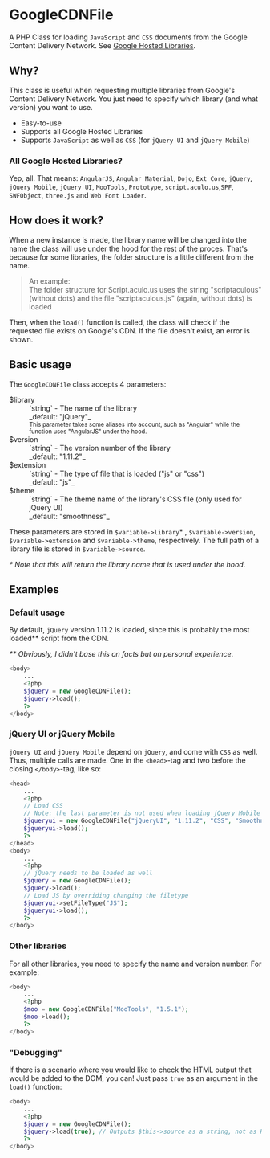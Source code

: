 # GoogleCDNFile

A PHP Class for loading `JavaScript` and `CSS` documents from the Google Content Delivery Network. See [Google Hosted Libraries](https://developers.google.com/speed/libraries/ "Google Developers reference page").

## Why?

This class is useful when requesting multiple libraries from Google's Content Delivery Network. You just need to specify which library (and what version) you want to use.

- Easy-to-use
- Supports all Google Hosted Libraries
- Supports `JavaScript` as well as `CSS` (for `jQuery UI` and `jQuery Mobile`)

### All Google Hosted Libraries?

Yep, all. That means:
`AngularJS`, `Angular Material`, `Dojo`, `Ext Core`, `jQuery`, `jQuery Mobile`, `jQuery UI`, `MooTools`, `Prototype`, `script.aculo.us`,`SPF`, `SWFObject`, `three.js` and `Web Font Loader`.

## How does it work?

When a new instance is made, the library name will be changed into the name the class will use under the hood for the rest of the proces. That's because for some libraries, the folder structure is a little different from the name.

> An example:<br /> The folder structure for Script.aculo.us uses the string "scriptaculous" (without dots) and the file "scriptaculous.js" (again, without dots) is loaded

Then, when the `load()` function is called, the class will check if the requested file exists on Google's CDN. If the file doesn't exist, an error is shown.

## Basic usage

The `GoogleCDNFile` class accepts 4 parameters:

<dl>
    <dt>$library</dt>
    <dd>
        `string` - The name of the library<br />
        _default: "jQuery"_<br />
        <small>This parameter takes some aliases into account, such as "Angular" while the function uses "AngularJS" under the hood.</small>
    </dd>
    <dt>$version</dt>
    <dd>
        `string` - The version number of the library<br />
        _default: "1.11.2"_
    </dd>
    <dt>$extension</dt>
    <dd>
        `string` - The type of file that is loaded ("js" or "css")<br />
        _default: "js"_
    </dd>
    <dt>$theme</dt>
    <dd>
        `string` - The theme name of the library's CSS file (only used for jQuery UI)<br />
        _default: "smoothness"_
    </dd>
</dl>

These parameters are stored in `$variable->library`* , `$variable->version`, `$variable->extension` and `$variable->theme`, respectively.
The full path of a library file is stored in `$variable->source`.

_* Note that this will return the library name that is used under the hood_.

## Examples

### Default usage

By default, `jQuery` version 1.11.2 is loaded, since this is probably the most loaded** script from the CDN.

_** Obviously, I didn't base this on facts but on personal experience_.

```php
<body>
    ...
    <?php
    $jquery = new GoogleCDNFile();
    $jquery->load();
    ?>
</body>
```

### jQuery UI or jQuery Mobile

`jQuery UI` and `jQuery Mobile` depend on `jQuery`, and come with `CSS` as well. Thus, multiple calls are made. One in the `<head>`-tag and two before the closing `</body>`-tag, like so:

```php
<head>
    ...
    <?php
    // Load CSS
    // Note: the last parameter is not used when loading jQuery Mobile
    $jqueryui = new GoogleCDNFile("jQueryUI", "1.11.2", "CSS", "Smoothness");
    $jqueryui->load();
    ?>
</head>
<body>
    ...
    <?php
    // jQuery needs to be loaded as well
    $jquery = new GoogleCDNFile();
    $jquery->load();
    // Load JS by overriding changing the filetype
    $jqueryui->setFileType("JS");
    $jqueryui->load();
    ?>
</body>
```

### Other libraries

For all other libraries, you need to specify the name and version number. For example:

```php
<body>
    ...
    <?php
    $moo = new GoogleCDNFile("MooTools", "1.5.1");
    $moo->load();
    ?>
</body>
```

### "Debugging"

If there is a scenario where you would like to check the HTML output that would be added to the DOM, you can! Just pass `true` as an argument in the `load()` function:

```php
<body>
    ...
    <?php
    $jquery = new GoogleCDNFile();
    $jquery->load(true); // Outputs $this->source as a string, not as HTML
    ?>
</body>
```
